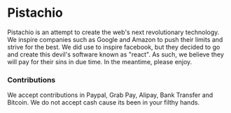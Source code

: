 # Pistachio
Pistachio is an attempt to create the web's next revolutionary technology. We inspire companies such as Google and Amazon to push their limits and strive for the best. We did use to inspire facebook, but they decided to go and create this devil's software known as "react". As such, we believe they will pay for their sins in due time. In the meantime, please enjoy.

### Contributions
We accept contributions in Paypal, Grab Pay, Alipay, Bank Transfer and Bitcoin. We do not accept cash cause its been in your filthy hands.